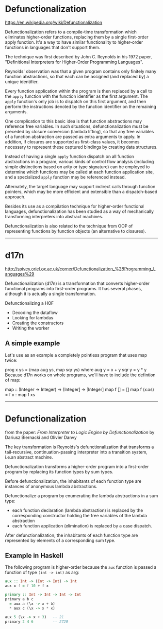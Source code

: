 # Defunctionalization

https://en.wikipedia.org/wiki/Defunctionalization


Defunctionalization refers to a compile-time transformation which eliminates higher-order functions, replacing them by a single first-order apply function. It's a way to have similar functionality to higher-order functions in languages that don't support them.

The technique was first described by John C. Reynolds in his 1972 paper, "Definitional Interpreters for Higher-Order Programming Languages".

Reynolds' observation was that a given program contains only finitely many function abstractions, so that each can be assigned (and replaced by) a unique identifier.

Every function application within the program is then replaced by a call to the `apply` function with the function identifier as the first argument. The `apply` function's only job is to dispatch on this first argument, and then perform the instructions denoted by the function identifier on the remaining arguments.

One complication to this basic idea is that function abstractions may reference free variables. In such situations, defunctionalization must be preceded by closure conversion (lambda lifting), so that any free variables of a function abstraction are passed as extra arguments to apply. In addition, if closures are supported as first-class values, it becomes necessary to represent these captured bindings by creating data structures.

Instead of having a single `apply` function dispatch on all function abstractions in a program, various kinds of control flow analysis (including simple distinctions based on arity or type signature) can be employed to determine which functions may be called at each function application site, and a specialized `apply` function may be referenced instead.

Alternately, the target language may support indirect calls through function pointers, which may be more efficient and extensible than a dispatch-based approach.

Besides its use as a compilation technique for higher-order functional languages, defunctionalization has been studied as a way of mechanically transforming interpreters into abstract machines.

Defunctionalization is also related to the technique from OOP of representing functions by function objects (an alternative to closures).

---

# d17n

http://spivey.oriel.ox.ac.uk/corner/Defunctionalization_%28Programming_Languages%29


Defunctionalization (d17n) is a transformation that converts higher-order functional programs into first-order programs. It has several phases, although it is actually a single transformation.

Defunctionalizing a HOF
- Decoding the dataflow
- Looking for lambdas
- Creating the constructors
- Writing the worker

## A simple example
Let's use as an example a completely pointless program that uses map twice:

prog x ys = (map aug ys, map sqr ys)
  where
    aug y = x + y
    sqr y = y * y
Because d17n works on whole programs, we'll have to include the defintion of map:

map :: (Integer -> Integer) -> [Integer] -> [Integer]
map f [] = []
map f (x:xs) = f x : map f xs



---

# Defunctionalization

from the paper: *From Interpreter to Logic Engine by Defunctionalization* by Dariusz Biernacki and Olivier Danvy

The key transformation is Reynolds's defunctionalization that transforms a tail-recursive, continuation-passing interpreter into a transition system, i.e.an abstract machine.

Defunctionalization transforms a higher-order program into a first-order program by replacing its function types by sum types.

Before defunctionalization, the inhabitants of each function type are instances of anonymous lambda abstractions.

Defunctionalize a program by enumerating the lambda abstractions in a sum type:
- each function declaration (lambda abstraction) is replaced by the corresponding constructor holding the free variables of the lambda abstraction
- each function application (elimination) is replaced by a case dispatch.

After defunctionalization, the inhabitants of each function type are represented by elements of a corresponding sum type.

## Example in Haskell

The following program is higher-order because the `aux` function is passed a function of type `(int -> int)` as arg:

```hs
aux :: Int -> (Int -> Int) -> Int
aux x f = f 10 + f x

primary :: Int -> Int -> Int -> Int
primary a b c
  = aux a (\x -> x + b)
  * aux c (\x -> x * x)

aux 5 (\x -> x + 3)   -- 21
primary 2 4 6         -- 2720
```
